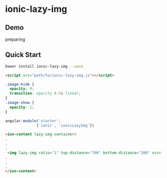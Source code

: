 ionic-lazy-img
=====================


## Demo
preparing

## Quick Start

```sh
bower install ionic-lazy-img --save
```

```html
<script src="path/to/ionic-lazy-img.js"></script>
```

```css
.image-hide {
  opacity: 0;
  transition: opacity 0.5s linear;
}
.image-show {
  opacity: 1;
}
```

```javascript
angular.module('starter',
              ['ionic', 'ionicLazyImg'])
```

``` html
<ion-content lazy-img-container>
.
.
.
 <img lazy-img ratio="1" top-distance="700" bottom-distance="200" src="/path/to/image" ...>
.
.
.
</ion-content>
```

